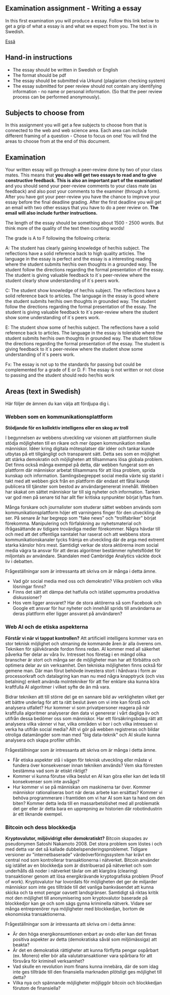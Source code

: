 ## Examination assignment - Writing a essay

In this first examination you will produce a essay. Follow this link below to get a grip of what a essay is and what we expect from you. The text is in Swedish.

[Essä](https://github.com/CS-LNU-Learning-Objects/written-essay/blob/master/essay-sv.md)

## Hand-in instructions
* The essay should be written in Swedish or English
* The format should be pdf
* The essay should be submitted via Urkund (plagiarism checking system)
* The essay submitted for peer review should not contain any identifying information - no name or personal information. (So that the peer review process can be performed anonymously).

## Subjects to choose from
In this assignment you will get a few subjects to choose from that is connected to the web and web science area. Each area can include different framing of a question - Chose to focus on one!
You will find the areas to choose from at the end of this document.


## Examination
Your written essay will go through a peer-review done by two of your class mates. This means that **you also will get two essays to read and to give constructive feedback. This is also an important part of the examination!** and you should send your peer-review comments to your class mate (as feedback) and also post your comments to the examiner (through a form). After you have got your peer-review you have the chance to improve your essay before the final deadline grading. After the first deadline you will get an email with two other essays that you have to do a peer review on. **The email will also include further instructions.**

The length of the essay should be something about 1500 - 2500 words. But think more of the quality of the text then counting words!

The grade is A to F following the following criteria:

A: The student has clearly gaining knowledge of her/his subject. The reflections have a solid reference back to high quality articles. The language in the essay is perfect and the essay is a interesting reading where the student submits her/his own thoughts in a grounded way. The student follow the directions regarding the formal presentation of the essay. The student is giving valuable feedback to it´s peer-review where the student clearly show understanding of it´s peers work.

C: The student show knowledge of her/his subject. The reflections have a solid reference back to articles. The language in the essay is good where the student submits her/his own thoughts in grounded way. The student follow the directions regarding the formal presentation of the essay. The student is giving valuable feedback to it´s peer-review where the student show some understanding of it´s peers work.

E: The student show some of her/his subject. The reflections have a solid reference back to articles. The language in the essay is tolerable where the student submits her/his own thoughts in grounded way. The student follow the directions regarding the formal presentation of the essay. The student is giving feedback to it´s peer-review where the student show some understanding of it´s peers work.

Fx: The essay is not up to the standards for passing but could be complemented for a grade of E or D.
F: The essay is not written or not close to passing and the student should redo her/his work

## Areas (text in Swedish)
Här följer de ämnen du kan välja att fördjupa dig i.

### Webben som en kommunikationsplattform
**Stödjande för en kollektiv intelligens eller en skog av troll**

I begynnelsen av webbens utveckling var visionen att plattformen skulle stödja möjligheten till en rikare och mer öppen kommunikation mellan människor. Idéer kring digitala mötesplatser där idéer och tankar kunde utbytas på ett tillgängligt och transparent sätt. Detta ses som en möjlighet att stärka demokratin och möjligheten att tillsammans lösa globala problem. Det finns också många exempel på detta, där webben fungerat som en plattform där människor arbetat tillsammans för att lösa problem, sprida kunskap och information. Samlingsbegreppet social media växte sig starkt i takt med att webben gick från en plattform där endast ett fåtal kunde publicera till tjänster som bestod av användargenererat innehåll. Webben har skakat om sättet människor tar till sig nyheter och information. Tanken var god men på senare tid har allt fler kritiska synpunkter börjat lyftas fram.

Många forskare och journalister som studerar sättet webben används som kommunikationsplattform höjer ett varningens finger för den utveckling de ser. På senare år har begrepp som "fake news" och "trollfabriker" börjat förekomma.
Manipulering och förfalskning av nyhetsmaterial och ifrågasättande av tidigare trovärdiga medier förekommer. Några hävdar till och med att det offentliga samtalet har raserat och att webbens stora kommunikationskanaler tycks främja en utveckling där de arga med extremt starka känslor hörs mest. Samtidigt verkar de stora aktörerna inom social media vägra ta ansvar för att deras algoritmer bestämmer nyhetsflödet för miljontals av användare. Skandalen med Cambridge Analytics väckte dock liv i debatten.

Frågeställningar som är intressanta att skriva om är många i detta ämne. 

- Vad gör social media med oss och demokratin? Vilka problem och vilka lösningar finns?
- Finns det sätt att dämpa det hatfulla och istället uppmuntra produktiva diskussioner?
- Hos vem ligger ansvaret? Har de stora aktörerna så som Facebook och Google ett ansvar för hur nyheter och innehåll sprids till användarna av deras plattform eller ligger ansvaret på användaren?


### Web AI och de etiska aspekterna
**Förstår vi när vi tappat kontrollen?**
Att artificiell intelligens kommer vara en stor teknisk möjlighet och utmaning de kommande åren är alla överens om. Tekniken för självkörande fordon finns redan. AI kommer med all säkerhet påverka fler delar av våra liv. Intresset hos företag i en mängd olika branscher är stort och många ser de möjligheter man har att förbättra och optimera delar av sin verksamhet. Den tekniska möjligheten finns också för gemene man. Där man förut behövde investera stort i hårdvara i form av processorkraft och datalagring kan man nu med några knapptryck (och viss betalning) enkelt använda molntekniker för att fler enklare ska kunna köra kraftfulla AI algoritmer i vilket syfte de än må vara.

Bidrar tekniken att till större del ge en sannare bild av verkligheten vilket ger ett bättre underlag för att ta rätt beslut även om vi inte kan förstå och analysera utfallet? Hur kommer vi som privatpersoner reagera på när kraftfulla algoritmer analyserar den data vi genererar i vårt dagliga liv och utifrån dessa bedömer oss som människor. Har ett försäkringsbolag rätt att analysera vilka vänner vi har, vilka områden vi bor i och vilka intressen vi verka ha utifrån social media? Allt vi gör på webben registreras och bildar otroliga datamängder som man med "big data-teknik" och AI skulle kunna analysera och skapa profiler utifrån.

Frågeställningar som är intressanta att skriva om är många i detta ämne. 

- Får etiska aspekter stå i vägen för teknisk utveckling eller måste vi fundera över konsekvenser innan tekniken används? Vem ska förresten bestämma vad som är etiskt riktigt?
- Kommer vi kunna förutse vilka beslut en AI kan göra eller kan det leda till konsekvenser som inte avsågs? 
- Hur kommer vi se på människan om maskinerna tar över. Kommer människor rationaliseras bort när deras arbete kan ersättas? Kommer vi behöva programmerare i framtiden om vi har AI som kan ta hand om den biten? Kommer detta leda till en massarbetslöshet med all problematik det ger eller är detta bara en upprepning av historien där robotindustrin är ett liknande exempel.

### Bitcoin och dess blockkedja
**Kryptovalutor, miljövidrigt eller demokratiskt?**
Bitcoin skapades av pseudonymen Satoshi Nakamoto 2008. Det stora problem som löstes i och med detta var det så kallade dubbelspenderingsproblemet. Tidigare versioner av "internetbaserade" värdeöverföringssystem har krävt en central nod som kontrollerar transaktionerna i nätverket. Bitcoin använder sig istället av en blockkedja som är distribuerad på nätverket och som underhålls då noder i nätverket tävlar om att klargöra (clearing) transaktioner genom att lösa energikrävande kryptografiska problem (Proof of work). Kryptovalutor har lovordats för möjligheten det ger de miljarder människor som inte ges tillträde till det vanliga bankväsendet att kunna skicka och ta emot pengar oavsett landsgränser. Samtidigt så riktas kritik mot den möjlighet till anonymisering som kryptovalutor baserade på blockkedjor kan ge och som sägs gynna kriminella nätverk. Vidare ser många entreprenörer nya möjligheter med blockkedjan, bortom de ekonomiska transaktionerna.

Frågeställningar som är intressanta att skriva om i detta ämne:

- Är den höga energikonsumtionen enbart av ondo eller kan det finnas positiva aspekter av detta (demokratiska såväl som miljömässiga) att beakta?
- Är det en demokratisk rättigheter att kunna förflytta pengar ospårbart (ex. Monero) eller bör alla valutatransaktioner vara spårbara för att försvåra för kriminell verksamhet?
- Vad skulle en revolution inom finans kunna innebära, där de som idag inte ges tillträde till den finansiella marknaden plötsligt ges möjlighet till detta?
- Vilka nya och spännande möjligheter möjliggör bitcoin och blockkedjan förutom de finansiella? 

